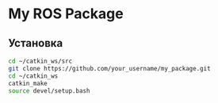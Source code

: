 # My ROS Package

## Установка

```bash
cd ~/catkin_ws/src
git clone https://github.com/your_username/my_package.git
cd ~/catkin_ws
catkin_make
source devel/setup.bash
